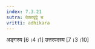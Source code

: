 ```yaml
---
index: 7.3.21
sutra: देवताद्वंद्वे च
vritti: adhikara
---
```


 अङ्गस्य [6।4।1]  उत्तरपदस्य [7।3।10] 